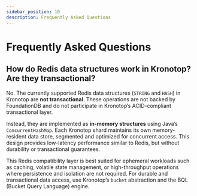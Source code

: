 ```yaml
---
sidebar_position: 10
description: Frequently Asked Questions
---
```


# Frequently Asked Questions

## How do Redis data structures work in Kronotop? Are they transactional?

No. The currently supported Redis data structures (`STRING` and `HASH`) in Kronotop are **not transactional**. These operations are not backed by FoundationDB and do not participate in Kronotop’s ACID-compliant transactional layer.

Instead, they are implemented as **in-memory structures** using Java’s `ConcurrentHashMap`. Each Kronotop shard maintains its own memory-resident data store, segmented and optimized for concurrent access. This design provides low-latency performance similar to Redis, but without durability or transactional guarantees.

This Redis compatibility layer is best suited for ephemeral workloads such as caching, volatile state management, or high-throughput operations where persistence and isolation are not required. For durable and transactional data access, use Kronotop’s `bucket` abstraction and the BQL (Bucket Query Language) engine.

